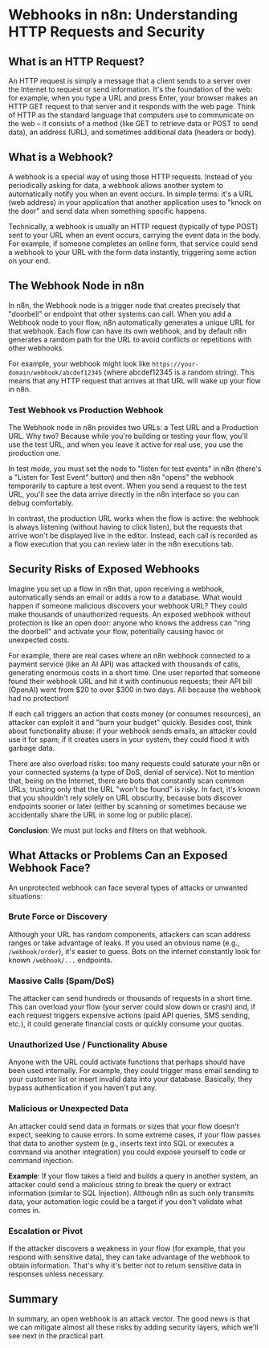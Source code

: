 # Webhooks in n8n: Understanding HTTP Requests and Security

## What is an HTTP Request?

An HTTP request is simply a message that a client sends to a server over the Internet to request or send information. It's the foundation of the web: for example, when you type a URL and press Enter, your browser makes an HTTP GET request to that server and it responds with the web page. Think of HTTP as the standard language that computers use to communicate on the web – it consists of a method (like GET to retrieve data or POST to send data), an address (URL), and sometimes additional data (headers or body).

## What is a Webhook?

A webhook is a special way of using those HTTP requests. Instead of you periodically asking for data, a webhook allows another system to automatically notify you when an event occurs. In simple terms: it's a URL (web address) in your application that another application uses to "knock on the door" and send data when something specific happens.

Technically, a webhook is usually an HTTP request (typically of type POST) sent to your URL when an event occurs, carrying the event data in the body. For example, if someone completes an online form, that service could send a webhook to your URL with the form data instantly, triggering some action on your end.

## The Webhook Node in n8n

In n8n, the Webhook node is a trigger node that creates precisely that "doorbell" or endpoint that other systems can call. When you add a Webhook node to your flow, n8n automatically generates a unique URL for that webhook. Each flow can have its own webhook, and by default n8n generates a random path for the URL to avoid conflicts or repetitions with other webhooks.

For example, your webhook might look like `https://your-domain/webhook/abcdef12345` (where abcdef12345 is a random string). This means that any HTTP request that arrives at that URL will wake up your flow in n8n.

### Test Webhook vs Production Webhook

The Webhook node in n8n provides two URLs: a Test URL and a Production URL. Why two? Because while you're building or testing your flow, you'll use the test URL, and when you leave it active for real use, you use the production one.

In test mode, you must set the node to "listen for test events" in n8n (there's a "Listen for Test Event" button) and then n8n "opens" the webhook temporarily to capture a test event. When you send a request to the test URL, you'll see the data arrive directly in the n8n interface so you can debug comfortably.

In contrast, the production URL works when the flow is active: the webhook is always listening (without having to click listen), but the requests that arrive won't be displayed live in the editor. Instead, each call is recorded as a flow execution that you can review later in the n8n executions tab.

## Security Risks of Exposed Webhooks

Imagine you set up a flow in n8n that, upon receiving a webhook, automatically sends an email or adds a row to a database. What would happen if someone malicious discovers your webhook URL? They could make thousands of unauthorized requests. An exposed webhook without protection is like an open door: anyone who knows the address can "ring the doorbell" and activate your flow, potentially causing havoc or unexpected costs.

For example, there are real cases where an n8n webhook connected to a payment service (like an AI API) was attacked with thousands of calls, generating enormous costs in a short time. One user reported that someone found their webhook URL and hit it with continuous requests; their API bill (OpenAI) went from $20 to over $300 in two days. All because the webhook had no protection!

If each call triggers an action that costs money (or consumes resources), an attacker can exploit it and "burn your budget" quickly. Besides cost, think about functionality abuse: if your webhook sends emails, an attacker could use it for spam; if it creates users in your system, they could flood it with garbage data.

There are also overload risks: too many requests could saturate your n8n or your connected systems (a type of DoS, denial of service). Not to mention that, being on the Internet, there are bots that constantly scan common URLs; trusting only that the URL "won't be found" is risky. In fact, it's known that you shouldn't rely solely on URL obscurity, because bots discover endpoints sooner or later (either by scanning or sometimes because we accidentally share the URL in some log or public place).

**Conclusion**: We must put locks and filters on that webhook.

## What Attacks or Problems Can an Exposed Webhook Face?

An unprotected webhook can face several types of attacks or unwanted situations:

### Brute Force or Discovery
Although your URL has random components, attackers can scan address ranges or take advantage of leaks. If you used an obvious name (e.g., `/webhook/order`), it's easier to guess. Bots on the internet constantly look for known `/webhook/...` endpoints.

### Massive Calls (Spam/DoS)
The attacker can send hundreds or thousands of requests in a short time. This can overload your flow (your server could slow down or crash) and, if each request triggers expensive actions (paid API queries, SMS sending, etc.), it could generate financial costs or quickly consume your quotas.

### Unauthorized Use / Functionality Abuse
Anyone with the URL could activate functions that perhaps should have been used internally. For example, they could trigger mass email sending to your customer list or insert invalid data into your database. Basically, they bypass authentication if you haven't put any.

### Malicious or Unexpected Data
An attacker could send data in formats or sizes that your flow doesn't expect, seeking to cause errors. In some extreme cases, if your flow passes that data to another system (e.g., inserts text into SQL or executes a command via another integration) you could expose yourself to code or command injection.

**Example**: If your flow takes a field and builds a query in another system, an attacker could send a malicious string to break the query or extract information (similar to SQL Injection). Although n8n as such only transmits data, your automation logic could be a target if you don't validate what comes in.

### Escalation or Pivot
If the attacker discovers a weakness in your flow (for example, that you respond with sensitive data), they can take advantage of the webhook to obtain information. That's why it's better not to return sensitive data in responses unless necessary.

## Summary

In summary, an open webhook is an attack vector. The good news is that we can mitigate almost all these risks by adding security layers, which we'll see next in the practical part. 